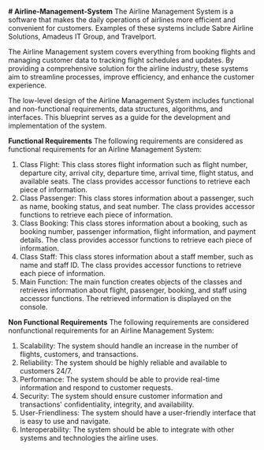 **# Airline-Management-System**
The Airline Management System is a software that makes the daily operations of airlines more efficient and convenient for customers. Examples of these systems include Sabre Airline Solutions, Amadeus IT Group, and Travelport.

The Airline Management system covers everything from booking flights and managing customer data to tracking flight schedules and updates. By providing a comprehensive solution for the airline industry, these systems aim to streamline processes, improve efficiency, and enhance the customer experience.

The low-level design of the Airline Management System includes functional and non-functional requirements, data structures, algorithms, and interfaces. This blueprint serves as a guide for the development and implementation of the system.

**Functional Requirements**
The following requirements are considered as functional requirements for an Airline Management System:

1. Class Flight: This class stores flight information such as flight number, departure city, arrival city, departure time, arrival time, flight status, and available seats. The class provides accessor functions to retrieve each piece of information. 
2. Class Passenger: This class stores information about a passenger, such as name, booking status, and seat number. The class provides accessor functions to retrieve each piece of information.
3. Class Booking: This class stores information about a booking, such as booking number, passenger information, flight information, and payment details. The class provides accessor functions to retrieve each piece of information. 
4. Class Staff: This class stores information about a staff member, such as name and staff ID. The class provides accessor functions to retrieve each piece of information. 
5. Main Function: The main function creates objects of the classes and retrieves information about flight, passenger, booking, and staff using accessor functions. The retrieved information is displayed on the console.

**Non Functional Requirements**
The following requirements are considered nonfunctional requirements for an Airline Management System: 

1. Scalability: The system should handle an increase in the number of flights, customers, and transactions. 
2. Reliability: The system should be highly reliable and available to customers 24/7. 
3. Performance: The system should be able to provide real-time information and respond to customer requests. 
4. Security: The system should ensure customer information and transactions' confidentiality, integrity, and availability. 
5. User-Friendliness: The system should have a user-friendly interface that is easy to use and navigate. 
6. Interoperability: The system should be able to integrate with other systems and technologies the airline uses.



